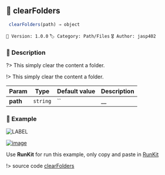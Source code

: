 ## 📁 clearFolders 

```javascript
 clearFolders(path) ⇒ object  
``` 


`📢 Version: 1.0.0`  `🏷️ Category: Path/Files` `🎖️ Author: jasp402` 

### 📝 Description 


?> This simply clear the content a folder. 


!> This simply clear the content a folder. 


| Param | Type | Default value | Description |
| --- | --- | --- | --- |
| **path** | `string` | `` | __ | 



### 🧪 Example 


![LABEL](@example ':include :type=code')




[![image](https://user-images.githubusercontent.com/8978470/89190058-8603d500-d566-11ea-914f-284448e5a1b6.png)](https://npm.runkit.com/js-packtools) 
 
Use **RunKit** for run this example, only copy and paste in [RunKit](https://npm.runkit.com/js-packtools)


!> source code [clearFolders](https://github.com/jasp402/js-packtools/blob/master/lib/clearFolders.js) 

